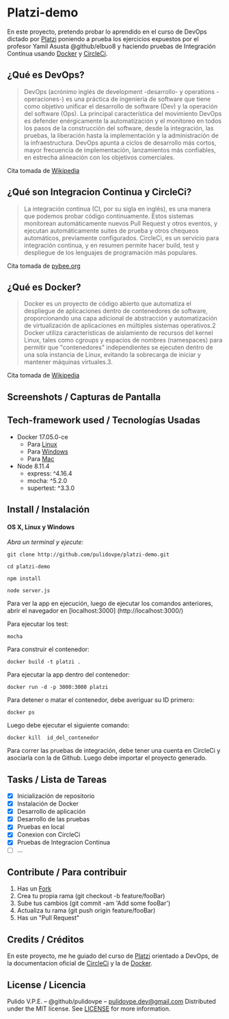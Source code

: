 # Platzi-demo

En este proyecto, pretendo probar lo aprendido en el curso de DevOps dictado por [Platzi](https://platzi.com)
poniendo a prueba los ejercicios expuestos por el profesor Yamil Asusta @github/elbuo8 y haciendo pruebas de Integración Contínua usando [Docker](https://docker.com) y [CircleCi](https://circleci.com).

## ¿Qué es DevOps?

>DevOps (acrónimo inglés de development -desarrollo- y operations -operaciones-) es una práctica de ingeniería de software que tiene como objetivo unificar el desarrollo de software (Dev) y la operación del software (Ops). La principal característica del movimiento DevOps es defender enérgicamente la automatización y el monitoreo en todos los pasos de la construcción del software, desde la integración, las pruebas, la liberación hasta la implementación y la administración de la infraestructura. DevOps apunta a ciclos de desarrollo más cortos, mayor frecuencia de implementación, lanzamientos más confiables, en estrecha alineación con los objetivos comerciales.

Cita tomada de [Wikipedia](https://es.wikipedia.org/wiki/DevOps)

## ¿Qué son Integracion Continua y CircleCi?

>La integración continua (CI, por su sigla en inglés), es una manera que podemos probar código continuamente. Estos sistemas monitorean automáticamente nuevos Pull Request y otros eventos, y ejecutan automáticamente suites de prueba y otros chequeos automáticos, previamente configurados. 
>CircleCi, es un servicio para integración continua, y en resumen permite hacer build, test y despliegue de los lenguajes de programación más populares.

Cita tomada de [pybee.org](https://pybee.org/es/contribuir/como-ayudar/principiantes/que-es/ci/)

## ¿Qué es Docker?

>Docker es un proyecto de código abierto que automatiza el despliegue de aplicaciones dentro de contenedores de software, proporcionando una capa adicional de abstracción y automatización de virtualización de aplicaciones en múltiples sistemas operativos.2​ Docker utiliza características de aislamiento de recursos del kernel Linux, tales como cgroups y espacios de nombres (namespaces) para permitir que "contenedores" independientes se ejecuten dentro de una sola instancia de Linux, evitando la sobrecarga de iniciar y mantener máquinas virtuales.3​. 

Cita tomada de [Wikipedia](https://es.wikipedia.org/wiki/Docker_(software))

## Screenshots / Capturas de Pantalla


## Tech-framework used / Tecnologías Usadas
- Docker  17.05.0-ce 
	- Para [Linux](https://docs.docker.com/install/linux/docker-ce/debian/)
	- Para [Windows](https://docs.docker.com/docker-for-windows/) 
	- Para [Mac](https://docs.docker.com/docker-for-mac/)
- Node 8.11.4
	- express: ^4.16.4
	- mocha: ^5.2.0
	- supertest: ^3.3.0

## Install / Instalación
#### OS X, Linux y Windows
*Abra un terminal y ejecute:*
```Shell
git clone http://github.com/pulidovpe/platzi-demo.git

cd platzi-demo

npm install

node server.js
```
Para ver la app en ejecución, luego de ejecutar los comandos anteriores, abrir el navegador en [localhost:3000] (http://localhost:3000/)

Para ejecutar los test:
```Shell
mocha
```
Para construir el contenedor:
```Shell
docker build -t platzi .
```
Para ejecutar la app dentro del contenedor:
```Shell
docker run -d -p 3000:3000 platzi 
```
Para detener o matar el contenedor, debe averiguar su ID primero:
```Shell
docker ps 
```
Luego debe ejecutar el siguiente comando:
```Shell
docker kill  id_del_contenedor 
```

Para correr las pruebas de integración, debe tener una cuenta en CircleCi y asociarla con la de Github. Luego debe importar el proyecto generado.

## Tasks / Lista de Tareas
- [x] Inicialización de repositorio
- [x] Instalación de Docker
- [x] Desarrollo de aplicación
- [x] Desarrollo de las pruebas
- [x] Pruebas en local
- [x] Conexion con CircleCi
- [x] Pruebas de Integracion Continua
- [ ] ...

## Contribute / Para contribuir
1. Has un [Fork](https://github.com/pulidovpe/docker-php-mysql/fork)
2. Crea tu propia rama (git checkout -b feature/fooBar)
3. Sube tus cambios (git commit -am 'Add some fooBar')
4. Actualiza tu rama (git push origin feature/fooBar)
5. Has un "Pull Request"

## Credits / Créditos
En este proyecto, me he guiado del curso de [Platzi](https://platzi.com/clases/1135-devops/) orientado a DevOps, de la documentacion oficial de [CircleCi](https://circleci.com/docs/2.0/) y la de [Docker](https://docs.docker.com/compose/).

## License / Licencia
Pulido V.P.E. – @github/pulidovpe – pulidovpe.dev@gmail.com
Distributed under the MIT license. See [LICENSE](LICENSE) for more information.
